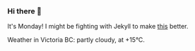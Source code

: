 ### Hi there :wave:

It's Monday! I might be fighting with Jekyll to make [this](https://swissclubtoronto.ca) better.

Weather in Victoria BC: partly cloudy, at +15°C.
